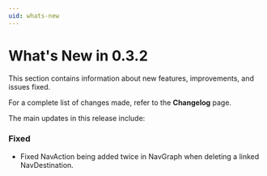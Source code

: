 ```yaml
---
uid: whats-new
---
```


# What's New in **0.3.2**

This section contains information about new features, improvements, and issues fixed.

For a complete list of changes made, refer to the **Changelog** page.

The main updates in this release include:

### Fixed

- Fixed NavAction being added twice in NavGraph when deleting a linked NavDestination.
